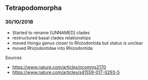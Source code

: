 ## Tetrapodomorpha

### 30/10/2018

- Started to rename [UNNAMED] clades
- restructured basal clades relationships
- moved Hongu genus closer to Rhizodontida but status is unclear
- moved Rhizodontidae into Rhizodontida

Sources
- https://www.nature.com/articles/ncomms2170
- https://www.nature.com/articles/s41559-017-0293-5
